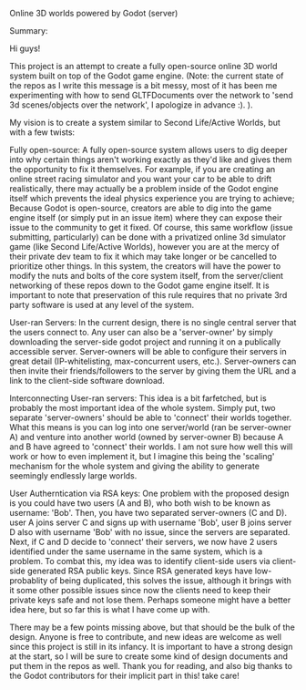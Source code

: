 Online 3D worlds powered by Godot (server)

Summary:

Hi guys!

This project is an attempt to create a fully open-source online 3D world system built on top of the Godot game engine. (Note: the current state of the repos as I write this message is a bit messy, most of it has been me experimenting with how to send GLTFDocuments over the network to 'send 3d scenes/objects over the network', I apologize in advance :). ).

My vision is to create a system similar to Second Life/Active Worlds, but with a few twists:

Fully open-source: A fully open-source system allows users to dig deeper into why certain things aren't working exactly as they'd like and gives them the opportunity to fix it themselves. For example, if you are creating an online street racing simulator and you want your car to be able to drift realistically, there may actually be a problem inside of the Godot engine itself which prevents the ideal physics experience you are trying to achieve; Because Godot is open-source, creators are able to dig into the game engine itself (or simply put in an issue item) where they can expose their issue to the community to get it fixed. Of course, this same workflow (issue submitting, particularly) can be done with a privatized online 3d simulator game (like Second Life/Active Worlds), however you are at the mercy of their private dev team to fix it which may take longer or be cancelled to prioritize other things. In this system, the creators will have the power to modify the nuts and bolts of the core system itself, from the server/client networking of these repos down to the Godot game engine itself. It is important to note that preservation of this rule requires that no private 3rd party software is used at any level of the system.

User-ran Servers: In the current design, there is no single central server that the users connect to. Any user can also be a 'server-owner' by simply downloading the server-side godot project and running it on a publically accessible server. Server-owners will be able to configure their servers in great detail (IP-whitelisting, max-concurrent users, etc.). Server-owners can then invite their friends/followers to the server by giving them the URL and a link to the client-side software download.

Interconnecting User-ran servers: This idea is a bit farfetched, but is probably the most important idea of the whole system. Simply put, two separate 'server-owners' should be able to 'connect' their worlds together. What this means is you can log into one server/world (ran be server-owner A) and venture into another world (owned by server-owner B) because A and B have agreed to 'connect' their worlds. I am not sure how well this will work or how to even implement it, but I imagine this being the 'scaling' mechanism for the whole system and giving the ability to generate seemingly endlessly large worlds.

User Autherntication via RSA keys: One problem with the proposed design is you could have two users (A and B), who both wish to be known as username: 'Bob'. Then, you have two separated server-owners (C and D). user A joins server C and signs up with username 'Bob', user B joins server D also with username 'Bob' with no issue, since the servers are separated. Next, if C and D decide to 'connect' their servers, we now have 2 users identified under the same username in the same system, which is a problem. To combat this, my idea was to identify client-side users via client-side generated RSA public keys. Since RSA generated keys have low-probablity of being duplicated, this solves the issue, although it brings with it some other possible issues since now the clients need to keep their private keys safe and not lose them. Perhaps someone might have a better idea here, but so far this is what I have come up with.

There may be a few points missing above, but that should be the bulk of the design. Anyone is free to contribute, and new ideas are welcome as well since this project is still in its infancy. It is important to have a strong design at the start, so I will be sure to create some kind of design documents and put them in the repos as well. Thank you for reading, and also big thanks to the Godot contributors for their implicit part in this! take care!
